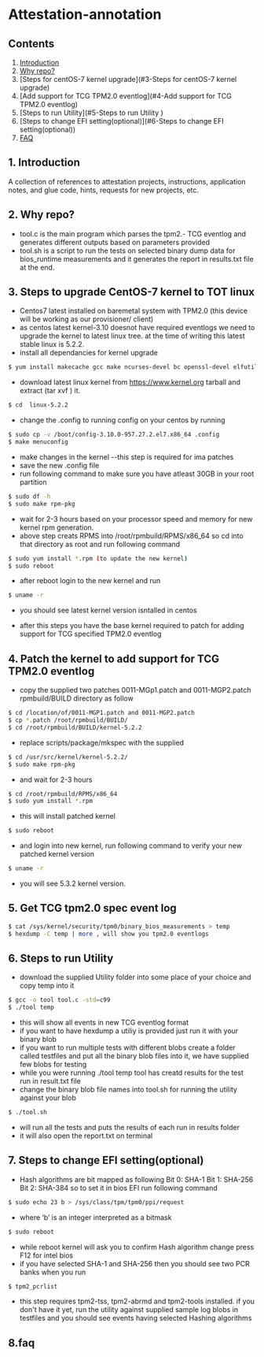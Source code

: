 # Attestation-annotation

## Contents
1. [Introduction](#1-introduction)
2. [Why repo?](#2-why-repo)
3. [Steps for centOS-7  kernel upgrade](#3-Steps for centOS-7 kernel upgrade)
4. [Add support for TCG TPM2.0 eventlog](#4-Add support for TCG TPM2.0 eventlog)
5. [Steps to run Utility](#5-Steps to run Utility )
6. [Steps to change EFI setting(optional)](#6-Steps to change EFI setting(optional))
7. [FAQ](#7-faq)


## 1. Introduction
  A collection of references to attestation projects, instructions, application notes, and glue code, hints, requests for new projects, etc.
## 2. Why repo?
- tool.c is the main program which parses the tpm2.- TCG eventlog and generates different outputs based on parameters provided
- tool.sh is a script to run the tests on selected binary dump data for bios_runtime measurements and it generates the report in results.txt file at the end. 

## 3. Steps to upgrade CentOS-7 kernel to TOT linux
- Centos7 latest installed on baremetal system with TPM2.0 (this device will be working as our provisioner/ client) 
- as centos latest kernel-3.10 doesnot have required eventlogs we need to upgrade the kernel to latest linux tree. at the time of writing this latest stable linux is 5.2.2. 
- install all dependancies for kernel upgrade
```bash
$ yum install makecache gcc make ncurses-devel bc openssl-devel elfutils-libelf-devel rpm-build 
```
- download latest linux kernel from https://www.kernel.org tarball and extract (tar xvf ) it. 
```bash 
$ cd  linux-5.2.2
```
- change the .config to running config on your centos by running  
```bash 
$ sudo cp -v /boot/config-3.10.0-957.27.2.el7.x86_64 .config
$ make menuconfig 
```
- make changes in the kernel --this step is required for ima patches
- save the new .config file 
- run following command to make sure you have atleast 30GB in your root partition
```bash
$ sudo df -h 
$ sudo make rpm-pkg
```
- wait for 2-3 hours based on your processor speed and memory for new kernel rpm generation.
- above step creats RPMS into /root/rpmbuild/RPMS/x86_64 so cd into that directory as root and run following command 
```bash
$ sudo yum install *.rpm (to update the new kernel) 
$ sudo reboot
```
- after reboot login to the new kernel and run  
```bash 
$ uname -r 
``` 
- you should see latest kernel version isntalled in centos 

- after this steps you have the base kernel required to patch for adding support for TCG specified TPM2.0 eventlog

## 4. Patch the kernel to add support for TCG TPM2.0 eventlog 
- copy the supplied two patches 0011-MGp1.patch and 0011-MGP2.patch rpmbuild/BUILD directory as follow 
```bash
$ cd /location/of/0011-MGP1.patch and 0011-MGP2.patch
$ cp *.patch /root/rpmbuild/BUILD/ 
$ cd /root/rpmbuild/BUILD/kernel-5.2.2 
```
- replace scripts/package/mkspec with the supplied
```bash
$ cd /usr/src/kernel/kernel-5.2.2/
$ sudo make rpm-pkg 
```
- and wait for 2-3 hours 
```bash 
$ cd /root/rpmbuild/RPMS/x86_64
$ sudo yum install *.rpm
```
- this will install patched kernel
```bash
$ sudo reboot 
```
- and login into new kernel, run following command to verify your new patched kernel version
```bash 
$ uname -r 
```
- you will see 5.3.2 kernel version.

## 5. Get TCG tpm2.0 spec event log
```bash  
$ cat /sys/kernel/security/tpm0/binary_bios_measurements > temp 
$ hexdump -C temp | more , will show you tpm2.0 eventlogs 
```
## 6. Steps to run Utility 

- download the supplied Utility folder into some place of your choice and copy temp into it 
```bash 
$ gcc -o tool tool.c -std=c99
$ ./tool temp
```
- this will show all events in new TCG eventlog format 
- if you want to have hexdump a utiliy is provided just run it with your binary blob
- if you want to run multiple tests with different blobs create a folder called testfiles and put all the binary blob files into it, we have supplied few blobs for testing
- while you were running ./tool temp tool has creatd results for the test run in result.txt file
- change the binary blob file names into tool.sh for running the utility against your blob
```bash 
$ ./tool.sh 
```
- will run all the tests and puts the results of each run in results folder 
- it will also open the report.txt on terminal 

## 7. Steps to change EFI setting(optional)

- Hash algorithms are bit mapped as following 
  Bit 0: SHA-1
  Bit 1: SHA-256 
  Bit 2: SHA-384 
so to set it in bios EFI run following command
```bash
$ sudo echo 23 b > /sys/class/tpm/tpm0/ppi/request 
```
- where ‘b’ is an integer interpreted as a bitmask 
```bash 
$ sudo reboot 
```
- while reboot kernel will ask you to confirm Hash algorithm change press F12 for intel bios 
- if you have selected SHA-1 and SHA-256 then you should see two PCR banks when you run 
```bash
$ tpm2_pcrlist
```
- this step requires tpm2-tss, tpm2-abrmd and tpm2-tools installed. if you don't have it yet, run the utility against supplied sample log blobs in testfiles and you should see events having selected Hashing algorithms
## 8.faq
